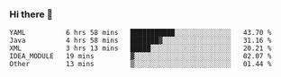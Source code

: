 ### Hi there 👋

<!--
**urzz/urzz** is a ✨ _special_ ✨ repository because its `README.md` (this file) appears on your GitHub profile.

Here are some ideas to get you started:

- 🔭 I’m currently working on ...
- 🌱 I’m currently learning ...
- 👯 I’m looking to collaborate on ...
- 🤔 I’m looking for help with ...
- 💬 Ask me about ...
- 📫 How to reach me: ...
- 😄 Pronouns: ...
- ⚡ Fun fact: ...
-->

<!--START_SECTION:waka-->
```text
YAML          6 hrs 58 mins   ███████████░░░░░░░░░░░░░░   43.70 % 
Java          4 hrs 58 mins   ███████▓░░░░░░░░░░░░░░░░░   31.16 % 
XML           3 hrs 13 mins   █████░░░░░░░░░░░░░░░░░░░░   20.21 % 
IDEA_MODULE   19 mins         ▓░░░░░░░░░░░░░░░░░░░░░░░░   02.07 % 
Other         13 mins         ▒░░░░░░░░░░░░░░░░░░░░░░░░   01.44 % 
```
<!--END_SECTION:waka-->
